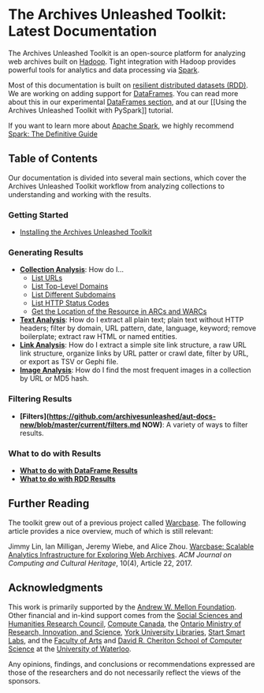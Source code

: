 # The Archives Unleashed Toolkit: Latest Documentation

The Archives Unleashed Toolkit is an open-source platform for analyzing web archives built on [Hadoop](https://hadoop.apache.org/). Tight integration with Hadoop provides powerful tools for analytics and data processing via [Spark](http://spark.apache.org/).

Most of this documentation is built on [resilient distributed datasets (RDD)](https://spark.apache.org/docs/latest/rdd-programming-guide.html). We are working on adding support for [DataFrames](https://spark.apache.org/docs/latest/sql-programming-guide.html#datasets-and-dataframes). You can read more about this in our experimental [DataFrames section](#dataframes), and at our [[Using the Archives Unleashed Toolkit with PySpark]] tutorial.

If you want to learn more about [Apache Spark](https://spark.apache.org/), we highly recommend [Spark: The Definitive Guide](http://shop.oreilly.com/product/0636920034957.do) 

## Table of Contents

Our documentation is divided into several main sections, which cover the Archives Unleashed Toolkit workflow from analyzing collections to understanding and working with the results.

### Getting Started

- [Installing the Archives Unleashed Toolkit](https://github.com/archivesunleashed/aut-docs-new/blob/master/current/install.md)

### Generating Results
- [**Collection Analysis**](collection-analysis.md): How do I...
  - [List URLs](collection-analysis.md#List-URLs)
  - [List Top-Level Domains](collection-analysis.md#List-Top-Level-Domains)
  - [List Different Subdomains](collection-analysis.md#List-Different-Subdomains)
  - [List HTTP Status Codes](collection-analysis.md#List-HTTP-Status-Codes)
  - [Get the Location of the Resource in ARCs and WARCs](collection-analysis.md#Get-the-Location-of-the-Resource-in-ARCs-and-WARCs)
- **[Text Analysis](https://github.com/archivesunleashed/aut-docs-new/blob/master/current/text-analysis.md)**: How do I extract all plain text; plain text without HTTP headers; filter by domain, URL pattern, date, language, keyword; remove boilerplate; extract raw HTML or named entities.
- **[Link Analysis](https://github.com/archivesunleashed/aut-docs-new/blob/master/current/link-analysis.md)**: How do I extract a simple site link structure, a raw URL link structure, organize links by URL patter or crawl date, filter by URL, or export as TSV or Gephi file.
- **[Image Analysis](https://github.com/archivesunleashed/aut-docs-new/blob/master/current/image-analysis.md)**: How do I find the most frequent images in a collection by URL or MD5 hash.

### Filtering Results
- **[Filters](https://github.com/archivesunleashed/aut-docs-new/blob/master/current/filters.md NOW)**: A variety of ways to filter results.

### What to do with Results
- **[What to do with DataFrame Results](https://github.com/archivesunleashed/aut-docs-new/blob/master/current/df-results.md)**
- **[What to do with RDD Results](https://github.com/archivesunleashed/aut-docs-new/blob/master/current/rdd-results.md)**

## Further Reading

The toolkit grew out of a previous project called [Warcbase](https://github.com/lintool/warcbase). The following article provides a nice overview, much of which is still relevant:

Jimmy Lin, Ian Milligan, Jeremy Wiebe, and Alice Zhou. [Warcbase: Scalable Analytics Infrastructure for Exploring Web Archives](https://dl.acm.org/authorize.cfm?key=N46731). *ACM Journal on Computing and Cultural Heritage*, 10(4), Article 22, 2017.

## Acknowledgments

This work is primarily supported by the [Andrew W. Mellon Foundation](https://mellon.org/). Other financial and in-kind support comes from the [Social Sciences and Humanities Research Council](http://www.sshrc-crsh.gc.ca/), [Compute Canada](https://www.computecanada.ca/), the [Ontario Ministry of Research, Innovation, and Science](https://www.ontario.ca/page/ministry-research-innovation-and-science), [York University Libraries](https://www.library.yorku.ca/web/), [Start Smart Labs](http://www.startsmartlabs.com/), and the [Faculty of Arts](https://uwaterloo.ca/arts/) and [David R. Cheriton School of Computer Science](https://cs.uwaterloo.ca/) at the [University of Waterloo](https://uwaterloo.ca/).

Any opinions, findings, and conclusions or recommendations expressed are those of the researchers and do not necessarily reflect the views of the sponsors.
